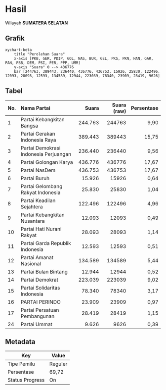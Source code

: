 # Hasil

Wilayah **SUMATERA SELATAN**

## Grafik

```mermaid
xychart-beta
    title "Perolehan Suara"
    x-axis [PKB, GER, PDIP, GOL, NAS, BUR, GEL, PKS, PKN, HAN, GAR, PAN, PBB, DEM, PSI, PER, PPP, UMM]
    y-axis "Suara" 0 --> 436776
    bar [244763, 389443, 236440, 436776, 436753, 15926, 25830, 122496, 12093, 28093, 12593, 134589, 12944, 223039, 78340, 23909, 28419, 9626]
```

## Tabel

| No. | Nama Partai                           | Suara   | Suara (raw) | Persentase |
|:--- |:------------------------------------- | -------:| -----------:| ----------:|
| 1   | Partai Kebangkitan Bangsa             | 244.763 | 244763      | 9,90       |
| 2   | Partai Gerakan Indonesia Raya         | 389.443 | 389443      | 15,75      |
| 3   | Partai Demokrasi Indonesia Perjuangan | 236.440 | 236440      | 9,56       |
| 4   | Partai Golongan Karya                 | 436.776 | 436776      | 17,67      |
| 5   | Partai NasDem                         | 436.753 | 436753      | 17,67      |
| 6   | Partai Buruh                          | 15.926  | 15926       | 0,64       |
| 7   | Partai Gelombang Rakyat Indonesia     | 25.830  | 25830       | 1,04       |
| 8   | Partai Keadilan Sejahtera             | 122.496 | 122496      | 4,96       |
| 9   | Partai Kebangkitan Nusantara          | 12.093  | 12093       | 0,49       |
| 10  | Partai Hati Nurani Rakyat             | 28.093  | 28093       | 1,14       |
| 11  | Partai Garda Republik Indonesia       | 12.593  | 12593       | 0,51       |
| 12  | Partai Amanat Nasional                | 134.589 | 134589      | 5,44       |
| 13  | Partai Bulan Bintang                  | 12.944  | 12944       | 0,52       |
| 14  | Partai Demokrat                       | 223.039 | 223039      | 9,02       |
| 15  | Partai Solidaritas Indonesia          | 78.340  | 78340       | 3,17       |
| 16  | PARTAI PERINDO                        | 23.909  | 23909       | 0,97       |
| 17  | Partai Persatuan Pembangunan          | 28.419  | 28419       | 1,15       |
| 24  | Partai Ummat                          | 9.626   | 9626        | 0,39       |


## Metadata

| Key             | Value   |
| --------------- | ------- |
| Tipe Pemilu     | Reguler |
| Persentase      | 69,72   |
| Status Progress | On      |



